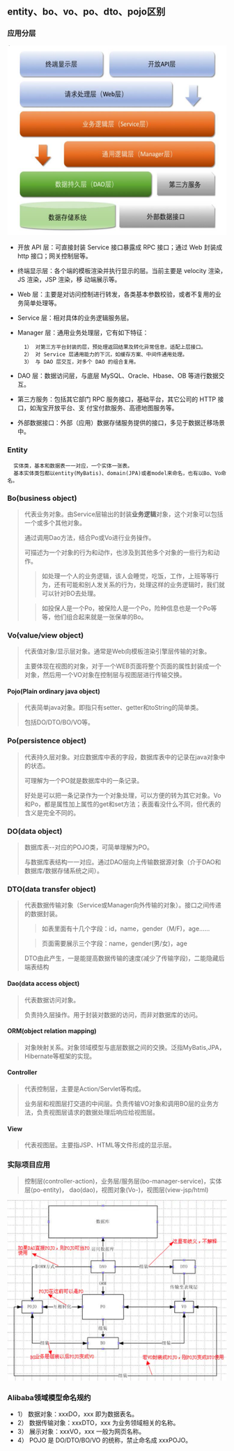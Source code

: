 ## entity、bo、vo、po、dto、pojo区别

### 应用分层

![ApplicationLayer.png](pojo/ApplicationLayer.png)

* 开放 API 层：可直接封装 Service 接口暴露成 RPC 接口；通过 Web 封装成 http 接口；网关控制层等。
* 终端显示层：各个端的模板渲染并执行显示的层。当前主要是 velocity 渲染，JS 渲染，JSP 渲染，移 动端展示等。
* Web 层：主要是对访问控制进行转发，各类基本参数校验，或者不复用的业务简单处理等。
* Service 层：相对具体的业务逻辑服务层。
* Manager 层：通用业务处理层，它有如下特征：

        1） 对第三方平台封装的层，预处理返回结果及转化异常信息，适配上层接口。
        2） 对 Service 层通用能力的下沉，如缓存方案、中间件通用处理。
        3） 与 DAO 层交互，对多个 DAO 的组合复用。
  
* DAO 层：数据访问层，与底层 MySQL、Oracle、Hbase、OB 等进行数据交互。
* 第三方服务：包括其它部门 RPC 服务接口，基础平台，其它公司的 HTTP 接口，如淘宝开放平台、支 付宝付款服务、高德地图服务等。
* 外部数据接口：外部（应用）数据存储服务提供的接口，多见于数据迁移场景中。

### Entity

      实体类，基本和数据表一一对应，一个实体一张表。
      基本实体类包都以entity(MyBatis)、domain(JPA)或者model来命名，也有以Bo、Vo命名。

### Bo(business object)

> 代表业务对象。由Service层输出的封装**业务逻辑**对象，这个对象可以包括一个或多个其他对象。
>
> 通过调用Dao方法，结合Po或Vo进行业务操作。
>
> 可描述为一个对象的行为和动作，也涉及到其他多个对象的一些行为和动作。
>
> > 如处理一个人的业务逻辑，该人会睡觉，吃饭，工作，上班等等行为，还有可能和别人发关系的行为，处理这样的业务逻辑时，我们就可以针对BO去处理。
>
> > 如投保人是一个Po，被保险人是一个Po，险种信息也是一个Po等等，他们组合起来就是一张保单的Bo。

### Vo(value/view object)

> 代表值对象/显示层对象。通常是Web向模板渲染引擎层传输的对象。
>
> 主要体现在视图的对象，对于一个WEB页面将整个页面的属性封装成一个对象，然后用一个VO对象在控制层与视图层进行传输交换。

#### Pojo(Plain ordinary java object)

> 代表简单java对象。即指只有setter、getter和toString的简单类。
>
> 包括DO/DTO/BO/VO等。

### Po(persistence object)

> 代表持久层对象。对应数据库中表的字段，数据库表中的记录在java对象中的状态。
>
> 可理解为一个PO就是数据库中的一条记录。
>
> 好处是可以把一条记录作为一个对象处理，可以方便的转为其它对象。Vo和Po，都是属性加上属性的get和set方法；表面看没什么不同，但代表的含义是完全不同的。

### DO(data object)

> 数据库表--对应的POJO类，可简单理解为PO。
>
> 与数据库表结构一一对应。通过DAO层向上传输数据源对象（介于DAO和数据库/数据存储系统之间）。

### DTO(data transfer object)

> 代表数据传输对象（Service或Manager向外传输的对象）。接口之间传递的数据封装。
>
> > 如表里面有十几个字段：id，name，gender（M/F)，age……
>
> > 页面需要展示三个字段：name，gender(男/女)，age
>
> DTO由此产生，一是能提高数据传输的速度(减少了传输字段)，二能隐藏后端表结构

#### Dao(data access object)

> 代表数据访问对象。
>
> 负责持久层操作。用于封装对数据的访问，而非对数据库的访问。

#### ORM(object relation mapping)

> 对象映射关系。对象领域模型与底层数据之间的交换。泛指MyBatis,JPA，Hibernate等框架的实现。

#### Controller

> 代表控制层，主要是Action/Servlet等构成。
>
> 业务层和视图层打交道的中间层。负责传输VO对象和调用BO层的业务方法，负责视图层请求的数据处理后响应给视图层。

#### View

> 代表视图层。主要指JSP、HTML等文件形成的显示层。

### 实际项目应用

> 控制层(controller-action)，业务层/服务层(bo-manager-service)，实体层(po-entity)，
> dao(dao)，视图对象(Vo-)，视图层(view-jsp/html)

![VoRelationship.png](pojo/VoRelationship.png)


### Alibaba领域模型命名规约

* 1） 数据对象：xxxDO，xxx 即为数据表名。
* 2） 数据传输对象：xxxDTO，xxx 为业务领域相关的名称。
* 3） 展示对象：xxxVO，xxx 一般为网页名称。
* 4） POJO 是 DO/DTO/BO/VO 的统称，禁止命名成 xxxPOJO。
